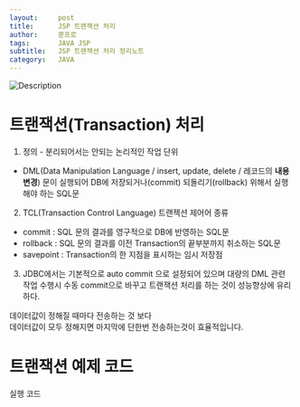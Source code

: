 ```yaml
---
layout:     post
title:      JSP 트랜잭션 처리
author:     쭌프로
tags:       JAVA JSP
subtitle:   JSP 트랜잭션 처리 정리노트
category:   JAVA
---
```


<!-- Start Writing Below in Markdown -->

![Description](https://alalstjr.github.io/jjunpro.github.io/img/java_bg.png)

# 트랜잭션(Transaction) 처리

1. 정의 - 분리되어서는 안되는 논리적인 작업 단위
  - DML(Data Manipulation Language / insert, update, delete / 레코드의 <b>내용 변경</b>) 문이 실행되어 
  DB에 저장되거나(commit) 되돌리기(rollback) 위해서 실행해야 하는 SQL문
  
2. TCL(Transaction Control Language) 트랜젝션 제어어 종류
  - commit : SQL 문의 결과를 영구적으로 DB에 반영하는 SQL문
  - rollback : SQL 문의 결과를 이전 Transaction의 끝부분까지 취소하는 SQL문
  - savepoint : Transaction의 한 지점을 표시하는 임시 저장점
  
3. JDBC에서는 기본적으로 auto commit 으로 설정되어 있으며 
대량의 DML 관련 작업 수행시 수동 commit으로 바꾸고 트랜잭션 처리를 하는 것이 성능향상에 유리하다.

데이터값이 정해질 때마다 전송하는 것 보다 <br/>
데이터값이 모두 정해지면 마지막에 단한번 전송하는것이 효율적입니다.

# 트랜잭션 예제 코드

<script src="https://gist.github.com/alalstjr/c5e3194d4312ca75805b28dfed6c4fa6.js"></script>

실행 코드

<script src="https://gist.github.com/alalstjr/5944bc7c13dfd60976267e6741d91df3.js"></script

총 걸린 시간은 실행시간 463 걸렸습니다.
만약 데이터값이 정해질때마다 전송을 한다면 더 많은 시간이 걸렸을 것입니다.
